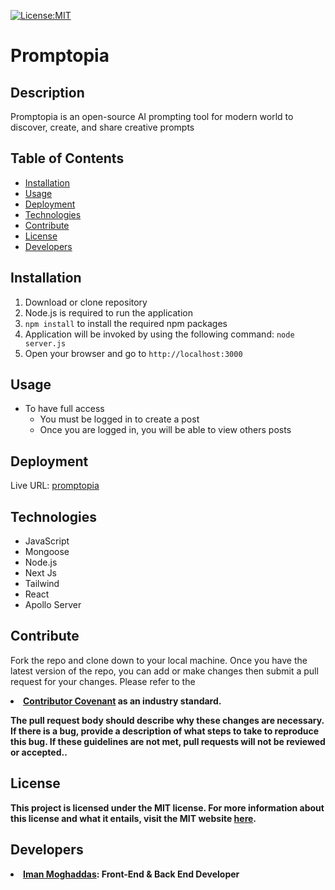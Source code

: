 [![License:MIT](https://img.shields.io/badge/License-MIT-yellow.svg)](https://opensource.org/licenses/MIT)

# Promptopia

## Description

Promptopia is an open-source AI prompting tool for modern world to
discover, create, and share creative prompts

## Table of Contents

- [Installation](#installation)
- [Usage](#usage)
- [Deployment](#deployment)
- [Technologies](#technologies)
- [Contribute](#contribute)
- [License](#license)
- [Developers](#developers)

## Installation

1. Download or clone repository
2. Node.js is required to run the application
3. `npm install` to install the required npm packages
4. Application will be invoked by using the following command: `node server.js`
5. Open your browser and go to `http://localhost:3000`

## Usage
* To have full access
  * You must be logged in to create a post
  * Once you are logged in, you will be able to view others posts

## Deployment
Live URL: <a href="https://">promptopia</a>  

## Technologies
* JavaScript
* Mongoose
* Node.js
* Next Js
* Tailwind
* React
* Apollo Server


## Contribute
Fork the repo and clone down to your local machine. Once you have the latest version of the repo, you can add or make changes then submit a pull request for your changes. Please refer to the <li><strong><a href="https://www.contributor-covenant.org/" target="__blank">Contributor Covenant</a> as an industry standard.

The pull request body should describe why these changes are necessary. If there is a bug, provide a description of what steps to take to reproduce this bug. If these guidelines are not met, pull requests will not be reviewed or accepted..

## License
This project is licensed under the MIT license. For more information about this license and what it entails, visit the MIT website <a href="https://opensource.org/licenses/MIT">here</a>.



## Developers

<li><strong><a href="https://github.com/imanmogh" target="__blank">Iman Moghaddas</a>:</strong> Front-End & Back End Developer</li>


